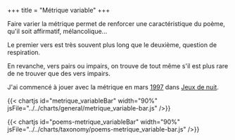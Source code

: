 +++
title = "Métrique variable"
+++

Faire varier la métrique permet de renforcer une caractéristique du poème, qu'il soit affirmatif, mélancolique...

Le premier vers est très souvent plus long que le deuxième, question de respiration.

En revanche, vers pairs ou impairs, on trouve de tout même s'il est plus rare de ne trouver que des vers impairs.

J'ai commencé à jouer avec la métrique en mars [1997](../1997) dans [Jeux de nuit](../../seasons/3_troisieme_saison/jeux_de_nuit).

{{< chartjs id="metrique_variableBar" width="90%" jsFile="../../charts/general/metrique_variable-bar.js" />}}

{{< chartjs id="poems-metrique_variableBar" width="90%" jsFile="../../charts/taxonomy/poems-metrique_variable-bar.js" />}}